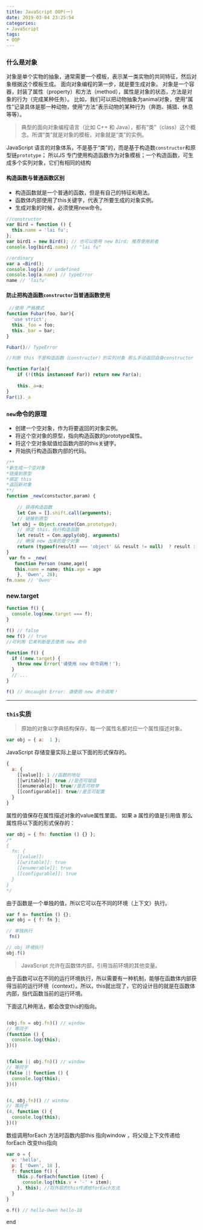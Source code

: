 ```yaml
---
title: JavaScript OOP(一)
date: 2019-03-04 23:25:54
categories:
- JavaScript
tags: 
- OOP
---
```


###  什么是对象 
 
对象是单个实物的抽象，通常需要一个模板，表示某一类实物的共同特征，然后对象根据这个模板生成。
   面向对象编程的第一步，就是要生成对象。
 对象是一个容器，封装了属性（property）和方法（method），属性是对象的状态，方法是对象的行为（完成某种任务）。
比如，我们可以把动物抽象为animal对象，使用“属性”记录具体是那一种动物，使用“方法”表示动物的某种行为（奔跑、捕猎、休息等等）。

> 典型的面向对象编程语言（比如 C++ 和 Java），都有“类”（class）这个概念。所谓“类”就是对象的模板，对象就是“类”的实例。

JavaScript 语言的对象体系，不是基于“类”的，而是基于构造数`constructor`和原型链`prototype`；
所以JS <label>专门使用构造函数作为对象模板</label>；一个构造函数，可生成多个实列对象，它们有相同的结构

#### 构造函数与普通函数区别

- 构造函数就是一个普通的函数，但是有自己的特征和用法。
- 函数体内部使用了this关键字，代表了所要生成的对象实例。
- 生成对象的时候，必须使用new命令。
```javascript  
//constructor 
var Bird = function () {
  this.name = 'lai fu';
};
var bird1 = new Bird(); // 也可以使用 new Bird; 推荐使用前者
console.log(bird1.name) // "lai fu"

//ordinary
var a =Bird();
console.log(a) // undefined
console.log(a.name) // typeError
name // 'laifu'
```

#### 防止把构造函数`constructor`当普通函数使用

```javascript  
 //使用 严格模式
function Fubar(foo, bar){
  'use strict';
  this._foo = foo;
  this._bar = bar;
}

Fubar()// TypeError

//判断 this 不是构造函数（constructor）的实列对象 那么手动返回自身constructor

function Far(a){
    if (!(this instanceof Far)) return new Far(a);
    
    this._a=a;
}
Far(1)._a 
```

### `new`命令的原理

- 创建一个空对象，作为将要返回的对象实例。
- 将这个空对象的原型，指向构造函数的prototype属性。
- 将这个空对象赋值给函数内部的this关键字。
- 开始执行构造函数内部的代码。
 
```javascript   
/**
*新生成一个空对象
*链接到原型
*绑定 this
*返回新对象
**/
function _new(constuctor,param) {
  
    // 获得构造函数
    let Con = [].shift.call(arguments);
    // 链接到原型
  let obj = Object.create(Con.prototype);
    // 绑定 this，执行构造函数
    let result = Con.apply(obj, arguments)
    // 确保 new 出来的是个对象
    return (typeof(result) === 'object' && result != null)  ? result : obj
}
 var fn = _new(
   function Person (name,age){
   this.name = name; this.age = age
    }, 'Owen', 28);
fn.name // 'Owen'
```
### new.target

```javascript   
function f() {
  console.log(new.target === f);
}

f() // false
new f() // true 
//可利用 它来判断是否使用 new 命令

function f() {
  if (!new.target) {
    throw new Error('请使用 new 命令调用！');
  }
  // ...
}

f() // Uncaught Error: 请使用 new 命令调用！
```

---

### `this`实质

> 原始的对象以字典结构保存，每一个属性名都对应一个属性描述对象。

```javascript 
var obj = { a:  1 };
```
JavaScript 存储变量实际上是以下面的形式保存的。

```JavaScript   
{
  a: {
    [[value]]: 1 //函数的地址
    [[writable]]: true //是否可赋值
    [[enumerable]]: true//是否可枚举
    [[configurable]]: true//是否可配置
  }
}
```
<label>属性的值保存在属性描述对象的value属性里面。</label>
 如果 a 属性的值是<label>引用值</label> 那么属性将以下面的形式保存的：
```JavaScript   
var obj = { fn: function () {} };
/*
{
  fn: {
    [[value]]: 
    [[writable]]: true 
    [[enumerable]]: true 
    [[configurable]]: true 
  }
}
*/
```
由于函数是一个单独的值，所以它可以在不同的环境（上下文）执行。

``` JavaScript   
var f n= function () {};
var obj = { f: fn };

// 单独执行
 fn()

// obj 环境执行
obj.f()

```
> JavaScript 允许在函数体内部，引用当前环境的其他变量。

由于函数可以在不同的运行环境执行，所以需要有一种机制，能够在函数体内部获得当前的运行环境（context）。所以，this就出现了，它的设计目的就是在函数体内部，指代<label>函数当前的运行环境</label>。


下面这几种用法，都会改变this的指向。
``` javascript   

(obj.fn = obj.fn)() // window
// 等同于
(function () {
  console.log(this);
})()


(false || obj.fn)() // window
// 等同于
(false || function () {
  console.log(this);
})()


(4, obj.fn)() // window
// 等同于
(4, function () {
  console.log(this);
})()


```

数组调用forEach 方法时函数内部this 指向window ，将父级上下文传递给forEach 改变this指向
```javascript   
var o = {
  v: 'hello',
  p: [ 'Owen', 18 ],
  f: function f() {
    this.p.forEach(function (item) {
      console.log(this.v + '-' + item);
    }, this); //将外层的this传递给forEach方法
  }
}

o.f() // hello-Owen hello-18

```
end